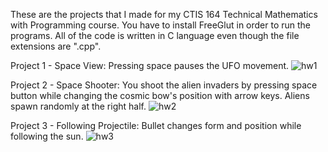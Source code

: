 These are the projects that I made for my CTIS 164 Technical Mathematics with Programming course.
You have to install FreeGlut in order to run the programs.
All of the code is written in C language even though the file extensions are ".cpp".

Project 1 - Space View:
Pressing space pauses the UFO movement.
![hw1](https://github.com/nefeygt/opengl_glut_projects/assets/36823741/d2ca9084-789b-4bc4-9835-e6ab8e6990c3)

Project 2 - Space Shooter:
You shoot the alien invaders by pressing space button while changing the cosmic bow's position with arrow keys.
Aliens spawn randomly at the right half.
![hw2](https://github.com/nefeygt/opengl_glut_projects/assets/36823741/e6c830f3-f53a-4b21-819d-66a93e4b62d6)

Project 3 - Following Projectile:
Bullet changes form and position while following the sun.
![hw3](https://github.com/nefeygt/opengl_glut_projects/assets/36823741/fae90853-3c9f-4e50-be59-5e4c1ea7302b)
